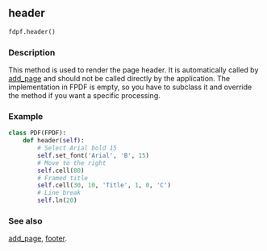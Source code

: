 ## header ##

```python
fdpf.header()
```

### Description ###

This method is used to render the page header. It is automatically called by [add_page](add_page.md) and should not be called directly by the application. The implementation in FPDF is empty, so you have to subclass it and override the method if you want a specific processing.

### Example ###

```python
class PDF(FPDF):
    def header(self):
        # Select Arial bold 15
        self.set_font('Arial', 'B', 15)
        # Move to the right
        self.cell(80)
        # Framed title
        self.cell(30, 10, 'Title', 1, 0, 'C')
        # Line break
        self.ln(20)
```

### See also ###

[add_page](add_page.md), [footer](footer.md).
